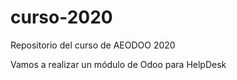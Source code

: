 # curso-2020
Repositorio del curso de AEODOO 2020

Vamos a realizar un módulo de Odoo para HelpDesk

